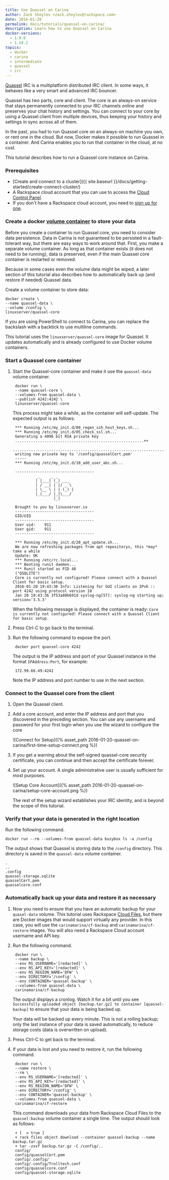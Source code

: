 ```yaml
---
title: Use Quassel on Carina
author: Zack Shoylev <zack.shoylev@rackspace.com>
date: 2016-01-20
permalink: docs/tutorials/quassel-on-carina/
description: Learn how to use Quassel on Carina
docker-versions:
  - 1.9.0
  - 1.10.2
topics:
  - docker
  - carina
  - intermediate
  - quassel
  - irc  
---
```


[Quassel](http://www.quassel-irc.org/about) IRC is a multiplatform distributed IRC client.  In some ways, it behaves like a very smart and advanced IRC bouncer.

Quassel has two parts, core and client. The core is an always-on service that stays permanently connected to your IRC channels online and preserves your chat history and settings. You can connect to your core by using a Quassel client from multiple devices, thus keeping your history and settings in sync across all of them.

In the past, you had to run Quassel core on an always-on machine you own, or rent one in the cloud. But now, Docker makes it possible to run Quassel in a container. And Carina enables you to run that container in the cloud, at no cost.

This tutorial describes how to run a Quassel core instance on Carina.

### Prerequisites

* [Create and connect to a cluster]({{ site.baseurl }}/docs/getting-started/create-connect-cluster/)
* A Rackspace cloud account that you can use to access the [Cloud Control Panel](https://mycloud.rackspace.com/).
 * If you don't have a Rackspace cloud account, you need to [sign up for one](https://www.rackspace.com/cloud).

### Create a docker [volume container](https://docs.docker.com/engine/userguide/dockervolumes/) to store your data

Before you create a container to run Quassel core, you need to consider data
persistence. Data in Carina is not guaranteed to be persisted in a fault-tolerant way, but there are easy ways to work around that. First, you make a separate volume container. As long as that container exists (it does not need to be running), data is preserved, even if the main Quassel core container is restarted or removed.

Because in some cases even the volume data might be wiped, a later section of this
tutorial also describes how to automatically back up (and restore if needed) Quassel
data.

Create a volume container to store data:

    docker create \
    --name quassel-data \
    --volume /config \
    linuxserver/quassel-core

If you are using PowerShell to connect to Carina, you can replace the backslash with a backtick to use multiline commands.

This tutorial uses the `linuxserver/quassel-core` image for Quassel. It updates automatically and is already configured to use Docker volume containers.

### Start a Quassel core container

1. Start the Quassel-core container and make it use the `quassel-data` volume container.

        docker run \  
        --name quassel-core \  
        --volumes-from quassel-data \  
        --publish 4242:4242 \
        linuxserver/quassel-core

    This process might take a while, as the container will self-update. The expected output is as follows:


        *** Running /etc/my_init.d/00_regen_ssh_host_keys.sh...
        *** Running /etc/my_init.d/05_check_ssl.sh...
        Generating a 4096 bit RSA private key
        .........................................................++
        ....................................................................................++
        writing new private key to '/config/quasselCert.pem'
        -----
        *** Running /etc/my_init.d/10_add_user_abc.sh...

        -----------------------------------
                  _     _ _
                 | |___| (_) ___
                 | / __| | |/ _ \
                 | \__ \ | | (_) |
                 |_|___/ |_|\___/
                         |_|

        Brought to you by linuxserver.io
        -----------------------------------
        GID/UID
        -----------------------------------
        User uid:    911
        User gid:    911
        -----------------------------------

        *** Running /etc/my_init.d/20_apt_update.sh...
        We are now refreshing packages from apt repositorys, this *may* take a while
        Update: OK
        *** Running /etc/rc.local...
        *** Booting runit daemon...
        *** Runit started as PID 48
        ("QSQLITE")
        Core is currently not configured! Please connect with a Quassel Client for basic setup.
        2016-01-20 19:43:36 Info: Listening for GUI clients on IPv6 :: port 4242 using protocol version 10
        Jan 20 19:43:36 3f53a80b691d syslog-ng[57]: syslog-ng starting up; version='3.5.3'

    When the following message is displayed, the container is ready: `Core is currently not configured! Please connect with a Quassel Client for basic setup.`

1. Press Ctrl-C to go back to the terminal.
1. Run the following command to expose the port.

        docker port quassel-core 4242

    The output is the IP address and port of your Quassel instance in the format `IPAddress:Port`, for example:

        172.99.66.49:4242

    Note the IP address and port number to use in the next section.

### Connect to the Quassel core from the client

1. Open the Quassel client.
1. Add a core account, and enter the IP address and port that you discovered in the
preceding section. You can use any username and password for your first login
when you use the wizard to configure the core

    ![Connect for Setup]({% asset_path 2016-01-20-quassel-on-carina/first-time-setup-connect.png %})

1. If you get a warning about the self-signed quassel-core security certificate, you can continue and then accept the certificate forever.

1. Set up your account. A single administrative user is usually sufficient for most
purposes.

    ![Setup Core Account]({% asset_path 2016-01-20-quassel-on-carina/setup-core-account.png %})

    The rest of the setup wizard establishes your IRC identity, and is beyond the scope of this tutorial.

### Verify that your data is generated in the right location

Run the following command.

    docker run --rm --volumes-from quassel-data busybox ls -a /config

The output shows that Quassel is storing data to the `/config` directory. This directory is saved in the `quassel-data` volume container.

    .
    ..
    .config
    quassel-storage.sqlite
    quasselCert.pem
    quasselcore.conf

### Automatically back up your data and restore it as necessary

1. Now you need to ensure that you have an automatic backup for your `quasel-data` volume. This tutorial uses Rackspace [Cloud Files](https://www.rackspace.com/cloud/files), but there are Docker images that would support virtually any provider. In this case, you will use the `carinamarina/cf-backup` and `carinamarina/cf-restore` images. You will also need a Rackspace Cloud account username and API key.

1. Run the following command.

        docker run \
        --name backup \
        --env RS_USERNAME='[redacted]' \
        --env RS_API_KEY='[redacted]' \
        --env RS_REGION_NAME='DFW' \
        --env DIRECTORY='/config' \
        --env CONTAINER='quassel-backup' \
        --volumes-from quassel-data \
        carinamarina/cf-backup

    The output displays a cronlog. Watch it for a bit until you see `Successfully uploaded object [backup.tar.gz] to container [quassel-backup]` to ensure that your data is being backed up.

    Your data will be backed up every minute. This is not a rolling backup; only the last instance of your data is saved automatically, to reduce storage costs (data is overwritten on upload).

1. Press Ctrl-C to get back to the terminal.

1. If your data is lost and you need to restore it, run the following command.

        docker run \
        --name restore \
        --rm \
        --env RS_USERNAME='[redacted]' \
        --env RS_API_KEY='[redacted]' \
        --env RS_REGION_NAME='DFW' \
        --env DIRECTORY='/config' \
        --env CONTAINER='quassel-backup' \
        --volumes-from quassel-data \
        carinamarina/cf-restore

    This command downloads your data from Rackspace Cloud Files to the `quassel-backup` volume container a single time. The output should look as follows:

        + [  = true ]
        + rack files object download --container quassel-backup --name backup.tar.gz
        + tar -zxvf backup.tar.gz -C /config/..
        config/
        config/quasselCert.pem
        config/.config/
        config/.config/Trolltech.conf
        config/quasselcore.conf
        config/quassel-storage.sqlite
